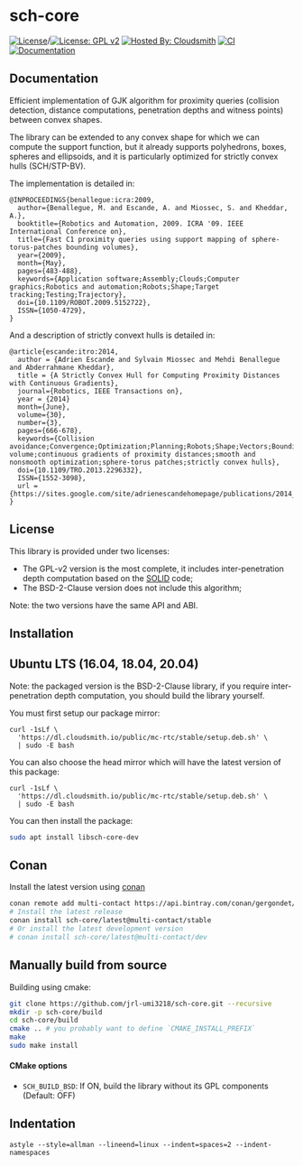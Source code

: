 sch-core
========

[![License](https://img.shields.io/badge/License-BSD%202--Clause-green.svg)](https://opensource.org/licenses/BSD-2-Clause)/[![License: GPL v2](https://img.shields.io/badge/License-GPL%20v2-green.svg)](https://www.gnu.org/licenses/old-licenses/gpl-2.0.en.html)
[![Hosted By: Cloudsmith](https://img.shields.io/badge/OSS%20hosting%20by-cloudsmith-blue?logo=cloudsmith)](https://cloudsmith.com)
[![CI](https://github.com/jrl-umi3218/sch-core/workflows/CI%20of%20sch-core/badge.svg?branch=master)](https://github.com/jrl-umi3218/sch-core/actions?query=workflow%3A%22CI+of+sch-core%22)
[![Documentation](https://img.shields.io/badge/doxygen-online-brightgreen?logo=read-the-docs&style=flat)](http://jrl-umi3218.github.io/sch-core/doxygen/HEAD/index.html)


Documentation
-------------

Efficient implementation of GJK algorithm for proximity queries (collision detection, distance computations, penetration depths and witness points) between convex shapes.

The library can be extended to any convex shape for which we can compute the support function, but it already supports polyhedrons, boxes, spheres and ellipsoids, and it is particularly optimized for strictly convex hulls (SCH/STP-BV).

The implementation is detailed in:

    @INPROCEEDINGS{benallegue:icra:2009,
      author={Benallegue, M. and Escande, A. and Miossec, S. and Kheddar, A.},
      booktitle={Robotics and Automation, 2009. ICRA '09. IEEE International Conference on},
      title={Fast C1 proximity queries using support mapping of sphere-torus-patches bounding volumes},
      year={2009},
      month={May},
      pages={483-488},
      keywords={Application software;Assembly;Clouds;Computer graphics;Robotics and automation;Robots;Shape;Target tracking;Testing;Trajectory},
      doi={10.1109/ROBOT.2009.5152722},
      ISSN={1050-4729},
    }

And a description of strictly convext hulls is detailed in:

    @article{escande:itro:2014,
      author = {Adrien Escande and Sylvain Miossec and Mehdi Benallegue and Abderrahmane Kheddar},
      title = {A Strictly Convex Hull for Computing Proximity Distances with Continuous Gradients},
      journal={Robotics, IEEE Transactions on},
      year = {2014}
      month={June},
      volume={30},
      number={3},
      pages={666-678},
      keywords={Collision avoidance;Convergence;Optimization;Planning;Robots;Shape;Vectors;Bounding volume;continuous gradients of proximity distances;smooth and nonsmooth optimization;sphere-torus patches;strictly convex hulls},
      doi={10.1109/TRO.2013.2296332},
      ISSN={1552-3098},
      url = {https://sites.google.com/site/adrienescandehomepage/publications/2014_ITRO_Escande.pdf}
    }


License
-------

This library is provided under two licenses:

- The GPL-v2 version is the most complete, it includes inter-penetration depth computation based on the [SOLID](https://github.com/dtecta/solid3) code;
- The BSD-2-Clause version does not include this algorithm;

Note: the two versions have the same API and ABI.


Installation
------------


## Ubuntu LTS (16.04, 18.04, 20.04)

Note: the packaged version is the BSD-2-Clause library, if you require inter-penetration depth computation, you should build the library yourself.

You must first setup our package mirror:

```
curl -1sLf \
  'https://dl.cloudsmith.io/public/mc-rtc/stable/setup.deb.sh' \
  | sudo -E bash
```

You can also choose the head mirror which will have the latest version of this package:

```
curl -1sLf \
  'https://dl.cloudsmith.io/public/mc-rtc/stable/setup.deb.sh' \
  | sudo -E bash
```

You can then install the package:

```bash
sudo apt install libsch-core-dev
```

## Conan

Install the latest version using [conan](https://conan.io/)

```bash
conan remote add multi-contact https://api.bintray.com/conan/gergondet/multi-contact
# Install the latest release
conan install sch-core/latest@multi-contact/stable
# Or install the latest development version
# conan install sch-core/latest@multi-contact/dev
```

## Manually build from source


Building using cmake:

```bash
git clone https://github.com/jrl-umi3218/sch-core.git --recursive
mkdir -p sch-core/build
cd sch-core/build
cmake .. # you probably want to define `CMAKE_INSTALL_PREFIX`
make
sudo make install
```

#### CMake options

- `SCH_BUILD_BSD`: If ON, build the library without its GPL components (Default: OFF)

Indentation
------------

    astyle --style=allman --lineend=linux --indent=spaces=2 --indent-namespaces


